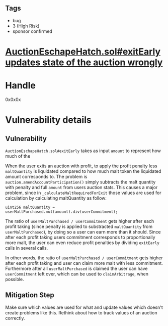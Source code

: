 ## Tags

- bug
- 3 (High Risk)
- sponsor confirmed

# [AuctionEschapeHatch.sol#exitEarly updates state of the auction wrongly](https://github.com/code-423n4/2021-11-malt-findings/issues/268) 

# Handle

0x0x0x


# Vulnerability details

## Vulnerability

`AuctionEschapeHatch.sol#exitEarly` takes as input `amount` to represent how much of the 

When the user exits an auction with profit, to apply the profit penalty less `maltQuantity` is liquidated compared to how much malt token the liquidated amount corresponds to. The problem is `auction.amendAccountParticipation()` simply subtracts the malt quantity with penalty and full `amount` from users auction stats. This causes a major problem, since in `_calculateMaltRequiredForExit` those values are used for calculation by calculating maltQuantity as follow:

`uint256 maltQuantity = userMaltPurchased.mul(amount).div(userCommitment);` 

The ratio of `userMaltPurchased / userCommitment` gets higher after each profit taking (since penalty is applied to substracted `maltQuantity` from `userMaltPurchased`), by doing so a user can earn more than it should. Since after each profit taking users commitment corresponds to proportionally more malt, the user can even reduce profit penalties by dividing `exitEarly` calls in several calls.

In other words, the ratio of `userMaltPurchased / userCommitment` gets higher after each profit taking and user can claim more malt with less commitment. Furthermore after all `userMaltPurchased` is claimed the user can have `userCommitment` left over, which can be used to `claimArbitrage`, when possible.

## Mitigation Step

Make sure which values are used for what and update values which doesn't create problems like this. Rethink about how to track values of an auction correctly.

